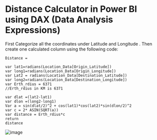 # Distance Calculator in Power BI using DAX (Data Analysis Expressions)

First Categorize all the coordinates under Latitude and Longitude . Then create one calculated column using the following code:

```DAX
Distance = 

var lat1=radians(Location_Data[Origin_Latitude])
var long1=radians(Location_Data[Origin_Longitude])
var Lat2 = radians(Location_Data[Destination_Latitude])
var long2=radians(Location_Data[Destination_Longitude])
var Erth_rdius = 6371 
//Erth_rdius in KM is 6371 

var dlat =(lat2-lat1)
var dlon =(long2-long1)
Var a = sin(dlat/2)^2 + cos(lat1)*cos(lat2)*sin(dlon/2)^2
var c = 2* ASIN(SQRT(a))
var distance = Erth_rdius*c
return
distance
```

![image](https://user-images.githubusercontent.com/83135594/136706026-2083ee09-cac1-4d24-b54b-de4bd99097d5.png)


